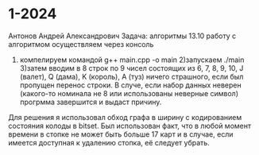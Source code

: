 # 1-2024
Антонов Андрей Александрович
Задача: алгоритмы 13.10
работу с алгоритмом осуществляем через консоль
1) компелируем командой     g++ main.cpp -o main
2)запускаем                 ./main
3)затем вводим в 8 строк по 9 чисел состоящих из 6, 7, 8, 9, 10, J (валет), Q (дама), K (король), A (туз)
ничего страшного, если был пропущен перенос строки. В случе, если набор данных неверен (какого-то номинала не 8 или использованы неверные символ) прогрмма завершится и выдаст причину.

Для решения я использовал обход графа в ширину с кодированием состояния колоды в bitset. Был использован факт, что в любой момент времени в стопке не может быть больше 17 карт и в случае, если имеется доступная к удалению стопка, её следует убрать.
